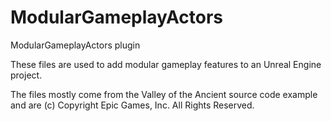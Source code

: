 # ModularGameplayActors
ModularGameplayActors plugin 

These files are used to add modular gameplay features to an Unreal Engine project.

The files mostly come from the Valley of the Ancient source code example and are 
(c) Copyright Epic Games, Inc. All Rights Reserved.

